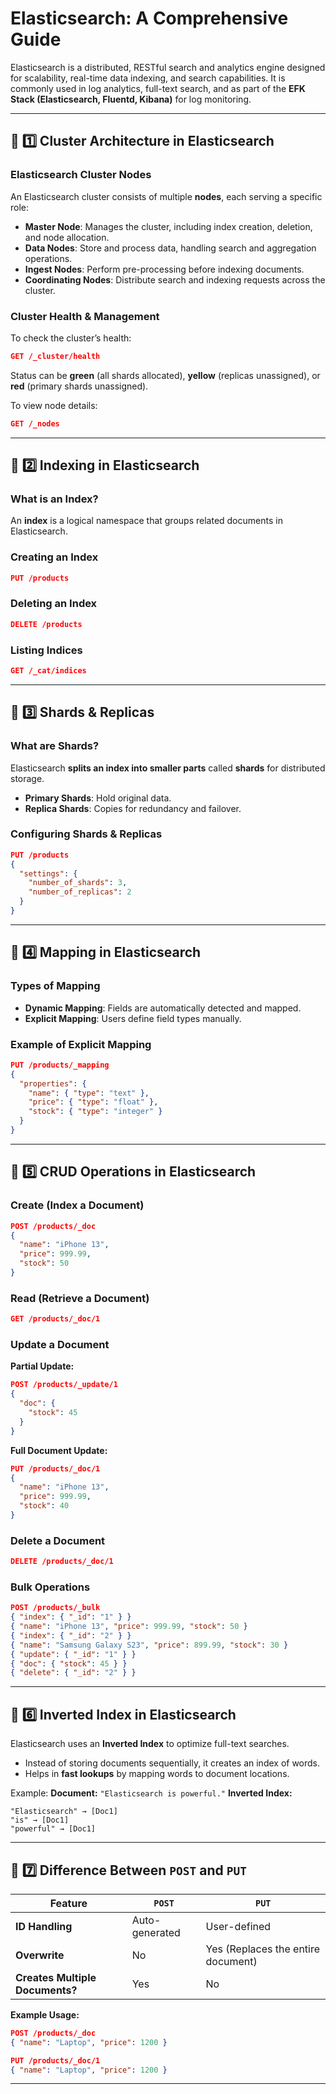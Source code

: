 # Elasticsearch: A Comprehensive Guide

Elasticsearch is a distributed, RESTful search and analytics engine designed for scalability, real-time data indexing, and search capabilities. It is commonly used in log analytics, full-text search, and as part of the **EFK Stack (Elasticsearch, Fluentd, Kibana)** for log monitoring.

---

## 📌 1️⃣ Cluster Architecture in Elasticsearch

### **Elasticsearch Cluster Nodes**
An Elasticsearch cluster consists of multiple **nodes**, each serving a specific role:
- **Master Node**: Manages the cluster, including index creation, deletion, and node allocation.
- **Data Nodes**: Store and process data, handling search and aggregation operations.
- **Ingest Nodes**: Perform pre-processing before indexing documents.
- **Coordinating Nodes**: Distribute search and indexing requests across the cluster.

### **Cluster Health & Management**
To check the cluster’s health:
```json
GET /_cluster/health
```
Status can be **green** (all shards allocated), **yellow** (replicas unassigned), or **red** (primary shards unassigned).

To view node details:
```json
GET /_nodes
```

---

## 📌 2️⃣ Indexing in Elasticsearch

### **What is an Index?**
An **index** is a logical namespace that groups related documents in Elasticsearch.

### **Creating an Index**
```json
PUT /products
```

### **Deleting an Index**
```json
DELETE /products
```

### **Listing Indices**
```json
GET /_cat/indices
```

---

## 📌 3️⃣ Shards & Replicas

### **What are Shards?**
Elasticsearch **splits an index into smaller parts** called **shards** for distributed storage.
- **Primary Shards**: Hold original data.
- **Replica Shards**: Copies for redundancy and failover.

### **Configuring Shards & Replicas**
```json
PUT /products
{
  "settings": {
    "number_of_shards": 3,
    "number_of_replicas": 2
  }
}
```

---

## 📌 4️⃣ Mapping in Elasticsearch

### **Types of Mapping**
- **Dynamic Mapping**: Fields are automatically detected and mapped.
- **Explicit Mapping**: Users define field types manually.

### **Example of Explicit Mapping**
```json
PUT /products/_mapping
{
  "properties": {
    "name": { "type": "text" },
    "price": { "type": "float" },
    "stock": { "type": "integer" }
  }
}
```

---

## 📌 5️⃣ CRUD Operations in Elasticsearch

### **Create (Index a Document)**
```json
POST /products/_doc
{
  "name": "iPhone 13",
  "price": 999.99,
  "stock": 50
}
```

### **Read (Retrieve a Document)**
```json
GET /products/_doc/1
```

### **Update a Document**
**Partial Update:**
```json
POST /products/_update/1
{
  "doc": {
    "stock": 45
  }
}
```
**Full Document Update:**
```json
PUT /products/_doc/1
{
  "name": "iPhone 13",
  "price": 999.99,
  "stock": 40
}
```

### **Delete a Document**
```json
DELETE /products/_doc/1
```

### **Bulk Operations**
```json
POST /products/_bulk
{ "index": { "_id": "1" } }
{ "name": "iPhone 13", "price": 999.99, "stock": 50 }
{ "index": { "_id": "2" } }
{ "name": "Samsung Galaxy S23", "price": 899.99, "stock": 30 }
{ "update": { "_id": "1" } }
{ "doc": { "stock": 45 } }
{ "delete": { "_id": "2" } }
```

---

## 📌 6️⃣ Inverted Index in Elasticsearch
Elasticsearch uses an **Inverted Index** to optimize full-text searches.
- Instead of storing documents sequentially, it creates an index of words.
- Helps in **fast lookups** by mapping words to document locations.

Example:
**Document:** `"Elasticsearch is powerful."`
**Inverted Index:**
```
"Elasticsearch" → [Doc1]
"is" → [Doc1]
"powerful" → [Doc1]
```

---

## 📌 7️⃣ Difference Between `POST` and `PUT`

| Feature | `POST` | `PUT` |
|---------|--------|--------|
| **ID Handling** | Auto-generated | User-defined |
| **Overwrite** | No | Yes (Replaces the entire document) |
| **Creates Multiple Documents?** | Yes | No |

**Example Usage:**
```json
POST /products/_doc
{ "name": "Laptop", "price": 1200 }
```
```json
PUT /products/_doc/1
{ "name": "Laptop", "price": 1200 }
```

---
